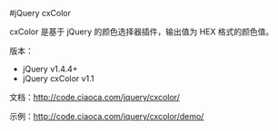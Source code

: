 ﻿#jQuery cxColor

cxColor 是基于 jQuery 的颜色选择器插件，输出值为 HEX 格式的颜色值。

版本：

* jQuery v1.4.4+
* jQuery cxColor v1.1

文档：http://code.ciaoca.com/jquery/cxcolor/

示例：http://code.ciaoca.com/jquery/cxcolor/demo/